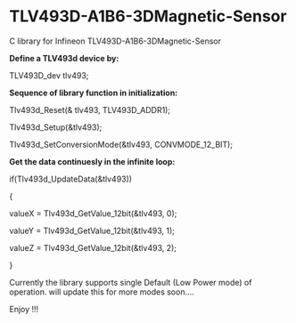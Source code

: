 # TLV493D-A1B6-3DMagnetic-Sensor
C library for Infineon TLV493D-A1B6-3DMagnetic-Sensor

**Define a TLV493d device by:**

TLV493D_dev tlv493;

**Sequence of library function in initialization:**

Tlv493d_Reset(& tlv493, TLV493D_ADDR1);

Tlv493d_Setup(&tlv493);

Tlv493d_SetConversionMode(&tlv493, CONVMODE_12_BIT);

  
**Get the data continuesly in the infinite loop:**

if(Tlv493d_UpdateData(&tlv493))

{

valueX = Tlv493d_GetValue_12bit(&tlv493, 0);

valueY = Tlv493d_GetValue_12bit(&tlv493, 1);

valueZ = Tlv493d_GetValue_12bit(&tlv493, 2);

}

Currently the library supports single Default (Low Power mode) of operation. will update this for more modes soon....

Enjoy !!!
